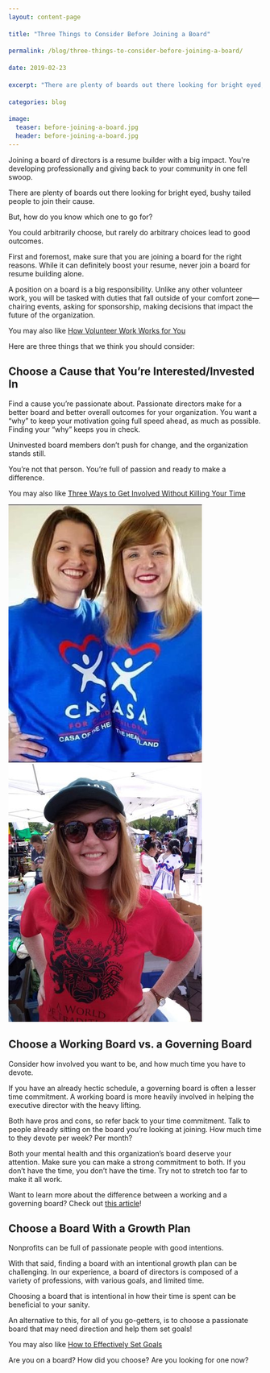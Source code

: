 ```yaml
---
layout: content-page

title: "Three Things to Consider Before Joining a Board"

permalink: /blog/three-things-to-consider-before-joining-a-board/

date: 2019-02-23

excerpt: "There are plenty of boards out there looking for bright eyed, bushy tailed people to join their cause. But, how do you know which one to go for?"

categories: blog

image:
  teaser: before-joining-a-board.jpg
  header: before-joining-a-board.jpg
---
```


Joining a board of directors is a resume builder with a big impact. You're developing professionally and giving back to your community in one fell swoop. 

There are plenty of boards out there looking for bright eyed, bushy tailed people to join their cause.

 But, how do you know which one to go for?

You could arbitrarily choose, but rarely do arbitrary choices lead to good outcomes. 

First and foremost, make sure that you are joining a board for the right reasons. While it can definitely boost your resume, never join a board for resume building alone. 

A position on a board is a big responsibility. Unlike any other volunteer work, you will be tasked with duties that fall outside of your comfort zone—chairing events, asking for sponsorship, making decisions that impact the future of the organization. 

You may also like [How Volunteer Work Works for You](/blog/how-volunteer-work-works-for-you/)

Here are three things that we think you should consider:

## Choose a Cause that You’re Interested/Invested In

Find a cause you’re passionate about. Passionate directors make for a better board and better overall outcomes for your organization. You want a “why” to keep your motivation going full speed ahead, as much as possible. Finding your “why” keeps you in check. 

Uninvested board members don’t push for change, and the organization stands still. 

You’re not that person. You’re full of passion and ready to make a difference.

You may also like [Three Ways to Get Involved Without Killing Your Time](/blog/three-ways-to-get-involved-without-killing-your-time/)

<div class="row">
  <div class="col-md-6 col-sm-12">
    <img class="img-responsive" src="/assets/images/posts/consider-before-joining-a-board/pandf-team1.jpg" alt="Image of the Pare and Flourish team participating in interests us.">
  </div>
  <div class="col-md-6 col-sm-12">
    <img class="img-responsive" src="/assets/images/posts/consider-before-joining-a-board/pandf-team2.jpg" alt="Image of the Pare and Flourish team participating in interests us.">
  </div>
</div>

## Choose a Working Board vs. a Governing Board

Consider how involved you want to be, and how much time you have to devote. 

If you have an already hectic schedule, a governing board is often a lesser time commitment. A working board is more heavily involved in helping the executive director with the heavy lifting. 

Both have pros and cons, so refer back to your time commitment. Talk to people already sitting on the board you’re looking at joining. How much time to they devote per week? Per month? 

Both your mental health and this organization’s board deserve your attention. Make sure you can make a strong commitment to both. If you don’t have the time, you don’t have the time. Try not to stretch too far to make it all work. 

Want to learn more about the difference between a working and a governing board? Check out [this article](https://www.compasspoint.org/board-cafe/working-board-vs-governing-board)!

## Choose a Board With a Growth Plan

Nonprofits can be full of passionate people with good intentions. 

With that said, finding a board with an intentional growth plan can be challenging. In our experience, a board of directors is composed of a variety of professions, with various goals, and limited time. 

Choosing a board that is intentional in how their time is spent can be beneficial to your sanity. 

An alternative to this, for all of you go-getters, is to choose a passionate board that may need direction and help them set goals! 

You may also like [How to Effectively Set Goals](/blog/how-to-effectively-set-goals/)

Are you on a board? How did you choose? Are you looking for one now? 

